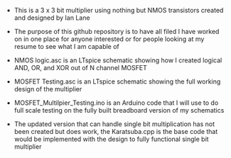 - This is a 3 x 3 bit multiplier using nothing but NMOS transistors created and designed by Ian Lane
- The purpose of this github repository is to have all filed I have worked on in one place for anyone interested or for people looking at my resume to see what I am capable of
- NMOS logic.asc is an LTspice schematic showing how I created logical AND, OR, and XOR out of N channel MOSFET
- MOSFET Testing.asc is an LTspice schematic showing the full working design of the multiplier
- MOSFET_Multilpier_Testing.ino is an Arduino code that I will use to do full scale testing on the fully built breadboard version of my schematics

- The updated version that can handle single bit multiplication has not been created but does work, the Karatsuba.cpp is the base code that would be implemented with the design to fully functional single bit multiplier
